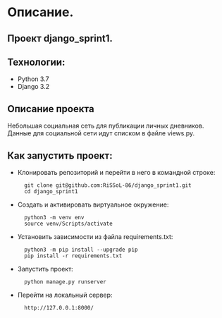 # Описание.

## Проект django_sprint1.

## Технологии:
* Python 3.7
* Django 3.2

## Описание проекта

Небольшая социальная сеть для публикации личных дневников. Данные для социальной сети идут списком в файле views.py.

## Как запустить проект:

* Клонировать репозиторий и перейти в него в командной строке:

        git clone git@github.com:RiSSoL-86/django_sprint1.git
        cd django_sprint1

* Cоздать и активировать виртуальное окружение:

        python3 -m venv env
        source venv/Scripts/activate

* Установить зависимости из файла requirements.txt:

        python3 -m pip install --upgrade pip
        pip install -r requirements.txt

* Запустить проект:

        python manage.py runserver

* Перейти на локальный сервер:

        http://127.0.0.1:8000/
